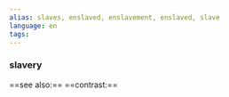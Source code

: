 ```yaml
---
alias: slaves, enslaved, enslavement, enslaved, slave
language: en
tags: 
---
```

### slavery
==see also:== 
==contrast:== 